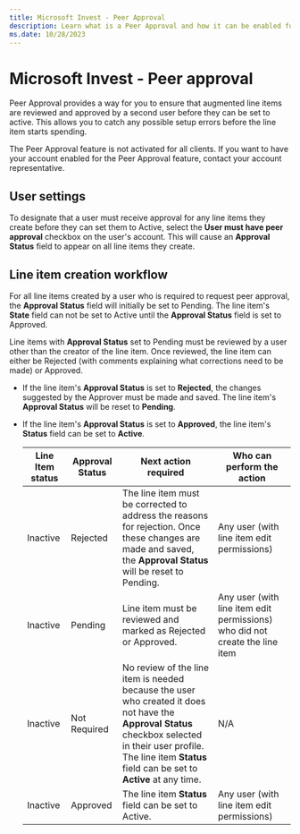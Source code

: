 ```yaml
---
title: Microsoft Invest - Peer Approval
description: Learn what is a Peer Approval and how it can be enabled for different users.
ms.date: 10/28/2023
---
```



# Microsoft Invest - Peer approval

Peer Approval provides a way for you to ensure that augmented line items are reviewed and approved by a second user before they can be set to active. This allows you to catch any possible setup errors before the line item starts spending.

The Peer Approval feature is not activated for all clients. If you want to have your account enabled for the Peer Approval feature, contact your account representative.

## User settings

To designate that a user must receive approval for any line items they create before they can set them to Active, select the **User must have peer approval** checkbox on the user's account. This will cause an **Approval Status** field to appear on all line items they create.

## Line item creation workflow

For all line items created by a user who is required to request peer approval, the **Approval Status** field will initially be set to Pending. The line item's **State** field can not be set to Active until the **Approval Status** field is set to Approved.

Line items with **Approval Status** set to Pending must be reviewed by a user other than the creator of the line item. Once reviewed, the line item can either be Rejected (with comments explaining what corrections need to be made) or Approved.

- If the line item's **Approval Status** is set to **Rejected**, the changes suggested by the Approver must be made and saved. The line item's **Approval Status** will be reset to **Pending**.
- If the line item's **Approval Status** is set to **Approved**, the line item's **Status** field can be set to **Active**.

  | Line Item status | Approval Status | Next action required | Who can perform the action |
  |--|--|--|--|
  | Inactive | Rejected | The line item must be corrected to address the reasons for rejection. Once these changes are made and saved, the **Approval Status** will be reset to Pending. | Any user (with line item edit permissions) |
  | Inactive | Pending | Line item must be reviewed and marked as Rejected or Approved. | Any user (with line item edit permissions) who did not create the line item |
  | Inactive | Not Required | No review of the line item is needed because the user who created it does not have the **Approval Status** checkbox selected in their user profile. The line item **Status** field can be set to **Active** at any time. | N/A |
  | Inactive | Approved | The line item **Status** field can be set to Active. | Any user (with line item edit permissions) |
